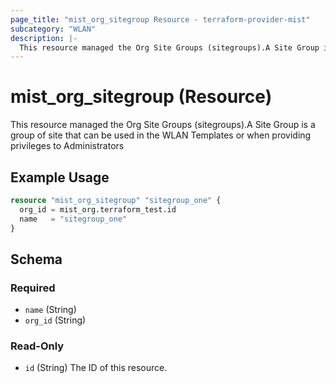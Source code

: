 ```yaml
---
page_title: "mist_org_sitegroup Resource - terraform-provider-mist"
subcategory: "WLAN"
description: |-
  This resource managed the Org Site Groups (sitegroups).A Site Group is a group of site that can be used in the WLAN Templates or when providing privileges to Administrators
---
```


# mist_org_sitegroup (Resource)

This resource managed the Org Site Groups (sitegroups).A Site Group is a group of site that can be used in the WLAN Templates or when providing privileges to Administrators


## Example Usage

```terraform
resource "mist_org_sitegroup" "sitegroup_one" {
  org_id = mist_org.terraform_test.id
  name   = "sitegroup_one"
}
```

<!-- schema generated by tfplugindocs -->
## Schema

### Required

- `name` (String)
- `org_id` (String)

### Read-Only

- `id` (String) The ID of this resource.


